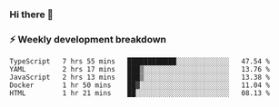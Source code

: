 ### Hi there 👋

### ⚡ Weekly development breakdown
<!--START_SECTION:waka-->
```text
TypeScript   7 hrs 55 mins   ████████████░░░░░░░░░░░░░   47.54 % 
YAML         2 hrs 17 mins   ███▒░░░░░░░░░░░░░░░░░░░░░   13.76 % 
JavaScript   2 hrs 13 mins   ███▒░░░░░░░░░░░░░░░░░░░░░   13.38 % 
Docker       1 hr 50 mins    ██▓░░░░░░░░░░░░░░░░░░░░░░   11.04 % 
HTML         1 hr 21 mins    ██░░░░░░░░░░░░░░░░░░░░░░░   08.13 % 
```
<!--END_SECTION:waka-->
<!--
**MarceloWis/MarceloWis** is a ✨ _special_ ✨ repository because its `README.md` (this file) appears on your GitHub profile.

Here are some ideas to get you started:

- 🔭 I’m currently working on ...
- 🌱 I’m currently learning ...
- 👯 I’m looking to collaborate on ...
- 🤔 I’m looking for help with ...
- 💬 Ask me about ...
- 📫 How to reach me: ...
- 😄 Pronouns: ...
- ⚡ Fun fact: ...
-->
